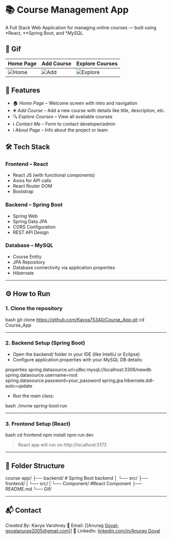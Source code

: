 # 📚 Course Management App

A Full Stack Web Application for managing online courses — built using *React, **Spring Boot, and **MySQL*.

## 📸 Gif

| Home Page             | Add Course                 | Explore Courses             |
| --------------------- | -------------------------- | --------------------------- |
| ![Home](gif/home.gif) | ![Add](gif/add-course.gif) | ![Explore](gif/explore.gif) |

## 🚀 Features

- 🏠 *Home Page* – Welcome screen with intro and navigation
- ➕ *Add Course* – Add a new course with details like title, description, etc.
- 🔍 *Explore Courses* – View all available courses
- 📞 *Contact Me* – Form to contact developer/admin
- ℹ *About Page* – Info about the project or team

## 🛠 Tech Stack

### Frontend – React

- React JS (with functional components)
- Axios for API calls
- React Router DOM
- Bootstrap

### Backend – Spring Boot

- Spring Web
- Spring Data JPA
- CORS Configuration
- REST API Design

### Database – MySQL

- Course Entity
- JPA Repository
- Database connectivity via application.properties
- Hibernate

---

## ⚙ How to Run

### 1. Clone the repository

bash
git clone https://github.com/Kavya75340/Course_App.git
cd Course_App


---

### 2. Backend Setup (Spring Boot)

- Open the backend/ folder in your IDE (like IntelliJ or Eclipse)
- Configure application.properties with your MySQL DB details:

properties
spring.datasource.url=jdbc:mysql://localhost:3306/newdb
spring.datasource.username=root
spring.datasource.password=your_password
spring.jpa.hibernate.ddl-auto=update


- Run the main class:

bash
./mvnw spring-boot:run


---

### 3. Frontend Setup (React)

bash
cd frontend
npm install
npm run dev


> React app will run on http://localhost:5173

---

## 📂 Folder Structure


course-app/
├── backend/        # Spring Boot backend
│   └── src/
├── frontend/
|     └── src/
|         └── Component/   #React Component
├── README.md
└── Gif/


---

## 📬 Contact

*Created By:* Kavya Varshney
📧 Email: \[[Anurag Goyal-goyalanurag2005@gmail.com]]
🔗 LinkedIn: [linkedin.com/in/Anurag Goyal](www.linkedin.com/in/anurag-goyal-05929b317)
